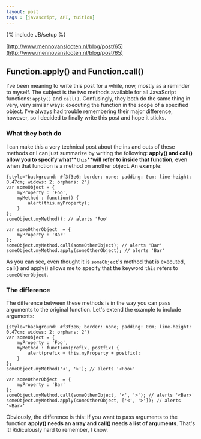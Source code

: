 ```yaml
---
layout: post
tags : [javascript, API, tuition]
---
```

{% include JB/setup %}

[http://www.mennovanslooten.nl/blog/post/65](http://www.mennovanslooten.nl/blog/post/65)

Function.apply() and Function.call()
------------------------------------

I've been meaning to write this post for a while, now, mostly as a
reminder to myself. The subject is the two methods available for all
JavaScript functions: `apply()` and `call()`. Confusingly, they both do
the same thing in very, very similar ways: executing the function in the
scope of a specified object. I've always had trouble remembering their
major difference, however, so I decided to finally write this post and
hope it sticks.

### **What they both do**

I can make this a very technical post about the ins and outs of these
methods or I can just summarize by writing the following: **apply() and
call() allow you to specify what****`this`****will refer to inside that
function**, even when that function is a method on another object. An
example:

~~~~
{style="background: #f3f3e6; border: none; padding: 0cm; line-height: 0.47cm; widows: 2; orphans: 2"}
var someObject = {
    myProperty : 'Foo',
    myMethod : function() {
        alert(this.myProperty);
    }
};
someObject.myMethod(); // alerts 'Foo'

var someOtherObject  = {
    myProperty : 'Bar'
};
someObject.myMethod.call(someOtherObject); // alerts 'Bar'
someObject.myMethod.apply(someOtherObject); // alerts 'Bar'
~~~~

As you can see, even thought it is `someObject`'s method that is
executed, call() and apply() allows me to specify that the keyword
`this` refers to `someOtherObject`.

### **The difference**

The difference between these methods is in the way you can pass
arguments to the original function. Let's extend the example to include
arguments:

~~~~
{style="background: #f3f3e6; border: none; padding: 0cm; line-height: 0.47cm; widows: 2; orphans: 2"}
var someObject = {
    myProperty : 'Foo',
    myMethod : function(prefix, postfix) {
        alert(prefix + this.myProperty + postfix);
    }
};
someObject.myMethod('<', '>'); // alerts '<Foo>'

var someOtherObject  = {
    myProperty : 'Bar'
};
someObject.myMethod.call(someOtherObject, '<', '>'); // alerts '<Bar>'
someObject.myMethod.apply(someOtherObject, ['<', '>']); // alerts '<Bar>'
~~~~

Obviously, the difference is this: If you want to pass arguments to the
function **apply() needs an array and call() needs a list of
arguments**. That's it! Ridiculously hard to remember, I know.


